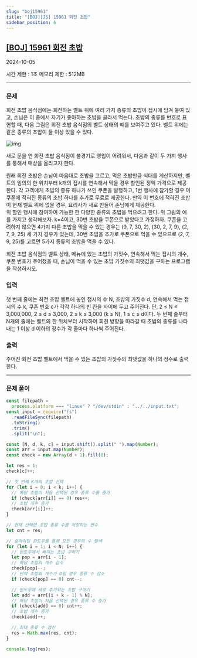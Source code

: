 ```yaml
---
slug: "boj15961"
title: "[BOJ][JS] 15961 회전 초밥"
sidebar_position: 6
---
```


## [[BOJ] 15961 회전 초밥](https://www.acmicpc.net/problem/15961)

2024-10-05

시간 제한 : 1초
메모리 제한 : 512MB

---

### 문제

회전 초밥 음식점에는 회전하는 벨트 위에 여러 가지 종류의 초밥이 접시에 담겨 놓여 있고, 손님은 이 중에서 자기가 좋아하는 초밥을 골라서 먹는다. 초밥의 종류를 번호로 표현할 때, 다음 그림은 회전 초밥 음식점의 벨트 상태의 예를 보여주고 있다. 벨트 위에는 같은 종류의 초밥이 둘 이상 있을 수 있다.

![img](https://upload.acmicpc.net/f29f0bd9-6114-4543-aa72-797208dc9cdd/-/preview/)

새로 문을 연 회전 초밥 음식점이 불경기로 영업이 어려워서, 다음과 같이 두 가지 행사를 통해서 매상을 올리고자 한다.

원래 회전 초밥은 손님이 마음대로 초밥을 고르고, 먹은 초밥만큼 식대를 계산하지만, 벨트의 임의의 한 위치부터 k개의 접시를 연속해서 먹을 경우 할인된 정액 가격으로 제공한다.
각 고객에게 초밥의 종류 하나가 쓰인 쿠폰을 발행하고, 1번 행사에 참가할 경우 이 쿠폰에 적혀진 종류의 초밥 하나를 추가로 무료로 제공한다. 만약 이 번호에 적혀진 초밥이 현재 벨트 위에 없을 경우, 요리사가 새로 만들어 손님에게 제공한다.  
위 할인 행사에 참여하여 가능한 한 다양한 종류의 초밥을 먹으려고 한다. 위 그림의 예를 가지고 생각해보자. k=4이고, 30번 초밥을 쿠폰으로 받았다고 가정하자. 쿠폰을 고려하지 않으면 4가지 다른 초밥을 먹을 수 있는 경우는 (9, 7, 30, 2), (30, 2, 7, 9), (2, 7, 9, 25) 세 가지 경우가 있는데, 30번 초밥을 추가로 쿠폰으로 먹을 수 있으므로 (2, 7, 9, 25)를 고르면 5가지 종류의 초밥을 먹을 수 있다.

회전 초밥 음식점의 벨트 상태, 메뉴에 있는 초밥의 가짓수, 연속해서 먹는 접시의 개수, 쿠폰 번호가 주어졌을 때, 손님이 먹을 수 있는 초밥 가짓수의 최댓값을 구하는 프로그램을 작성하시오.

### 입력

첫 번째 줄에는 회전 초밥 벨트에 놓인 접시의 수 N, 초밥의 가짓수 d, 연속해서 먹는 접시의 수 k, 쿠폰 번호 c가 각각 하나의 빈 칸을 사이에 두고 주어진다. 단, 2 ≤ N ≤ 3,000,000, 2 ≤ d ≤ 3,000, 2 ≤ k ≤ 3,000 (k ≤ N), 1 ≤ c ≤ d이다. 두 번째 줄부터 N개의 줄에는 벨트의 한 위치부터 시작하여 회전 방향을 따라갈 때 초밥의 종류를 나타내는 1 이상 d 이하의 정수가 각 줄마다 하나씩 주어진다.

### 출력

주어진 회전 초밥 벨트에서 먹을 수 있는 초밥의 가짓수의 최댓값을 하나의 정수로 출력한다.

---

### 문제 풀이

```js
const filepath =
  process.platform === "linux" ? "/dev/stdin" : "../../input.txt";
const input = require("fs")
  .readFileSync(filepath)
  .toString()
  .trim()
  .split("\n");

const [N, d, k, c] = input.shift().split(" ").map(Number);
const arr = input.map(Number);
const check = new Array(d + 1).fill(0);

let res = 1;
check[c]++;

// 첫 번째 K개의 초밥 선택
for (let i = 0; i < k; i++) {
  // 해당 초밥이 처음 선택된 경우 종류 수를 증가
  if (check[arr[i]] == 0) res++;
  // 초밥 개수 증가
  check[arr[i]]++;
}

// 현재 선택한 초밥 종류 수를 저장하는 변수
let cnt = res;

// 슬라이딩 윈도우를 통해 모든 경우의 수 탐색
for (let i = 1; i < N; i++) {
  // 윈도우에서 빠지는 초밥 구하기
  let pop = arr[i - 1];
  // 해당 초밥의 개수 감소
  check[pop]--;
  // 만약 초밥의 개수가 0일 경우 종류 수 감소
  if (check[pop] == 0) cnt--;

  // 윈도우에 새로 추가되는 초밥 구하기
  let add = arr[(i + k - 1) % N];
  // 해당 초밥이 처음 선택된 경우 종류 수 증가
  if (check[add] == 0) cnt++;
  // 초밥 개수 증가
  check[add]++;

  // 최대 종류 수 갱신
  res = Math.max(res, cnt);
}

console.log(res);
```
